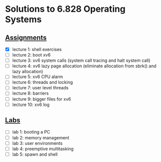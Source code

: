 Solutions to 6.828 Operating Systems
====================================


[Assignments](https://ocw.mit.edu/courses/electrical-engineering-and-computer-science/6-828-operating-system-engineering-fall-2012/assignments/)
-----------

- [x] lecture 1: shell exercises
- [ ] lecture 2: boot xv6
- [ ] lecture 3: xv6 system calls (system call tracing and halt system call)
- [ ] lecture 4: xv6 lazy page allocation (eliminate allocation from sbrk() and lazy allocation)
- [ ] lecture 5: xv6 CPU alarm
- [ ] lecture 6: threads and locking
- [ ] lecture 7: user level threads
- [ ] lecture 8: barriers
- [ ] lecture 9: bigger files for xv6
- [ ] lecture 10: xv6 log

[Labs](https://ocw.mit.edu/courses/electrical-engineering-and-computer-science/6-828-operating-system-engineering-fall-2012/labs/)
----

- [ ] lab 1: booting a PC
- [ ] lab 2: memory management
- [ ] lab 3: user environments
- [ ] lab 4: preemptive multitasking
- [ ] lab 5: spawn and shell

